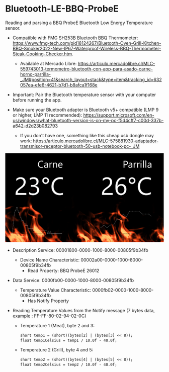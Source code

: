 # Bluetooth-LE-BBQ-ProbeE
Reading and parsing a BBQ ProbeE Bluetooth Low Energy Temperature sensor.

- Compatible with FMG SH253B Bluetooth BBQ Thermometer: https://www.fmg-tech.com/pid18124267/Bluetooth-Oven-Grill-Kitchen-BBQ-Smoker2022-New-IP67-Waterproof-Wireless-BBQ-Thermometer-Steak-Cooking-Checker.htm. 

  - Available at Mercado Libre: https://articulo.mercadolibre.cl/MLC-559743013-termometro-bluetooth-con-app-para-asado-carne-horno-parrilla-_JM#position=41&search_layout=stack&type=item&tracking_id=632057ea-efe6-4621-b7d1-b8afca1f168e

- Important: Pair the Bluetooth temperature sensor with your computer before running the app.

- Make sure your Bluetooth adapter is Bluetooth v5+ compatible (LMP 9 or higher, LMP 11 recommended): https://support.microsoft.com/en-us/windows/what-bluetooth-version-is-on-my-pc-f5d4cff7-c00d-337b-a642-d2d23b082793

  - If you don't have one, something like this cheap usb dongle may work: https://articulo.mercadolibre.cl/MLC-575881930-adaptador-transmisor-receptor-bluetooth-50-usb-notebook-pc-_JM

![alt text](https://raw.githubusercontent.com/cvasquez-github/Bluetooth-LE-BBQ-ProbeE/main/bbq-bt-app.png)

- Description Service: 00001800-0000-1000-8000-00805f9b34fb
  - Device Name Characteristic:  00002a00-0000-1000-8000-00805f9b34fb
    - Read Property: BBQ ProbeE 26012
  

- Data Service: 0000fb00-0000-1000-8000-00805f9b34fb
  - Temperature Value Characteristic: 0000fb02-0000-1000-8000-00805f9b34fb
    - Has Notify Property
      
- Reading Temperature Values from the Notify message (7 bytes data, example : FF-FF-80-02-94-02-0C)
  - Temperature 1 (Meat), byte 2 and 3:
    ```
    short temp1 = (short)(bytes[2] | (bytes[3] << 8));
    float temp1Celsius = temp1 / 10.0f - 40.0f;
    ```
      
  - Temperature 2 (Grill), byte 4 and 5:
    ```
    short temp2 = (short)(bytes[4] | (bytes[5] << 8));
    float temp2Celsius = temp2 / 10.0f - 40.0f;
    ```
